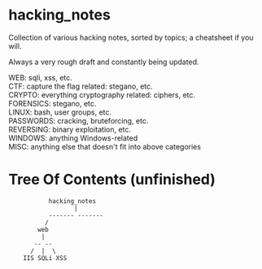 # hacking_notes                 

Collection of various hacking notes, sorted by topics; a cheatsheet if you will.

Always a very rough draft and constantly being updated.

WEB: sqli, xss, etc.  
CTF: capture the flag related: stegano, etc.  
CRYPTO: everything cryptography related: ciphers, etc.  
FORENSICS: stegano, etc.  
LINUX: bash, user groups, etc.  
PASSWORDS: cracking, bruteforcing, etc.  
REVERSING: binary exploitation, etc.  
WINDOWS: anything Windows-related  
MISC: anything else that doesn't fit into above categories  


Tree Of Contents (unfinished)
=============================

               hacking_notes
                      |
               ------- -------
              /
            web
             |
           -- --
          /  |  \
        IIS SQLi XSS
